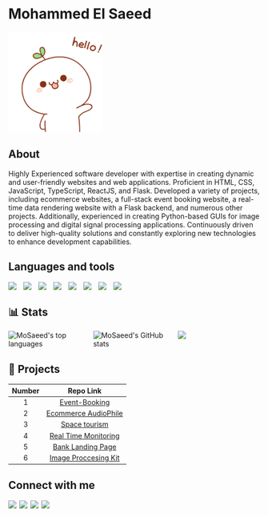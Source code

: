 # Mohammed El Saeed

![Hello](/hello.gif)

## About

Highly Experienced software developer with expertise in creating dynamic and user-friendly websites and web applications. Proficient in HTML, CSS, JavaScript, TypeScript, ReactJS, and Flask. Developed a variety of projects, including ecommerce websites, a full-stack event booking website, a real-time data rendering website with a Flask backend, and numerous other projects. Additionally, experienced in creating Python-based GUIs for image processing and digital signal processing applications. Continuously driven to deliver high-quality solutions and constantly exploring new technologies to enhance development capabilities.

## Languages and tools

<img align="left" width='30px' src="https://cdn.jsdelivr.net/gh/devicons/devicon/icons/html5/html5-original.svg" />

<img align="left" width='30px' src="https://cdn.jsdelivr.net/gh/devicons/devicon/icons/css3/css3-original.svg" />

<img align="left" width='30px' src="https://cdn.jsdelivr.net/gh/devicons/devicon/icons/sass/sass-original.svg" />

<img align="left" width='30px' src="https://cdn.jsdelivr.net/gh/devicons/devicon/icons/javascript/javascript-original.svg" />

<img align="left" width='30px' src="https://cdn.jsdelivr.net/gh/devicons/devicon/icons/react/react-original.svg" />

<img   align="left" width='30px' src="https://cdn.jsdelivr.net/gh/devicons/devicon/icons/jest/jest-plain.svg" />

<img align="left" width='30px'  src="https://cdn.jsdelivr.net/gh/devicons/devicon/icons/python/python-original.svg" />

<img align="left" width='30px' src="https://cdn.jsdelivr.net/gh/devicons/devicon/icons/flask/flask-original-wordmark.svg" />

<br/>

## 📊 Stats

<div style="display: flex; justify-content: space-between; gap:5px">    
    <img width="33%" src="https://github-readme-stats.vercel.app/api/top-langs/?username=MoSaeed15&theme=onedark&layout=compact" alt="MoSaeed's top languages">
    <img width="33%" src="https://github-readme-stats.vercel.app/api?username=MoSaeed15&show_icons=true&theme=gruvbox&hide_rank=true" alt="MoSaeed's GitHub stats">
    <img  width="33%"  src="https://github-readme-streak-stats.herokuapp.com/?user=MoSaeed15&theme=onedark&hide_border=true" />
</div>

## 🫠 Projects

| Number |                                Repo Link                                 |
| :----: | :----------------------------------------------------------------------: |
|   1    | [Event-Booking](https://github.com/moSaeed15/tessera-frontend/tree/main) |
|   2    |     [Ecommerce AudioPhile](https://github.com/moSaeed15/audiophile)      |
|   3    |        [Space tourism](https://github.com/moSaeed15/SpaceProject)        |
|   4    |  [Real Time Monitoring](https://github.com/moSaeed15/MonitoringWebsite)  |
|   5    |        [Bank Landing Page](https://github.com/moSaeed15/easybank)        |
|   6    | [Image Proccesing Kit](https://github.com/moSaeed15/ImageProccessingKit) |

## Connect with me

[<img align="left" width="22px" src="https://cdn.jsdelivr.net/npm/simple-icons@v3/icons/twitter.svg" />][twitter]
[<img align="left" width="22px" src="https://cdn.jsdelivr.net/npm/simple-icons@v3/icons/linkedin.svg" />][linkedin]
[<img align="left" width="22px" src="https://cdn.jsdelivr.net/npm/simple-icons@v3/icons/instagram.svg" />][instagram]
[<img align="left" width="22px" src="https://cdn.jsdelivr.net/npm/simple-icons@v3/icons/facebook.svg" />][facebook]

</br>

[twitter]: https://twitter.com/Mohsaeed_
[facebook]: https://www.facebook.com/mohammed.abudulhamed/
[instagram]: https://www.instagram.com/mohammedelsaeed15/
[linkedin]: https://www.linkedin.com/in/mohammed-saeed-b3507214b/
